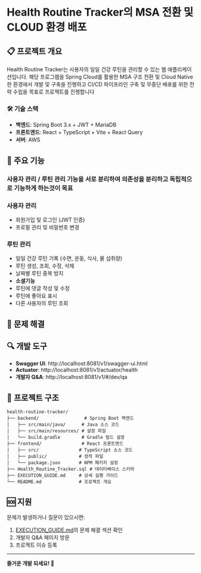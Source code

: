 # Health Routine Tracker의 MSA 전환 및 CLOUD 환경 배포

## 📋 프로젝트 개요

Health Routine Tracker는 사용자의 일일 건강 루틴을 관리할 수 있는 웹 애플리케이션입니다.
해당 프로그램을 Spring Cloud를 활용한 MSA 구조 전환 및 Cloud Native한 환경에서 개발 및 구축을 진행하고
CI/CD 파이프라인 구축 및 무중단 배포를 위한 전략 수립을 목표로 프로젝트를 진행합니다

### 🛠️ 기술 스택
- **백엔드**: Spring Boot 3.x + JWT + MariaDB
- **프론트엔드**: React + TypeScript + Vite + React Query
- **서버**: AWS

## 📱 주요 기능

### 사용자 관리 / 루틴 관리 기능을 서로 분리하여 의존성을 분리하고 독립적으로 기능하게 하는것이 목표 

### 사용자 관리
- 회원가입 및 로그인 (JWT 인증)
- 프로필 관리 및 비밀번호 변경

### 루틴 관리
- 일일 건강 루틴 기록 (수면, 운동, 식사, 물 섭취량)
- 루틴 생성, 조회, 수정, 삭제
- 날짜별 루틴 중복 방지
-  **소셜기능**
- 루틴에 댓글 작성 및 수정
- 루틴에 좋아요 표시
- 다른 사용자의 루틴 조회

## 🐛 문제 해결

## 🔍 개발 도구

- **Swagger UI**: http://localhost:8081/v1/swagger-ui.html
- **Actuator**: http://localhost:8081/v1/actuator/health
- **개발자 Q&A**: http://localhost:8081/v1/#/dev/qa

## 📝 프로젝트 구조

```
health-routine-tracker/
├── backend/                 # Spring Boot 백엔드
│   ├── src/main/java/      # Java 소스 코드
│   ├── src/main/resources/ # 설정 파일
│   └── build.gradle        # Gradle 빌드 설정
├── frontend/               # React 프론트엔드
│   ├── src/               # TypeScript 소스 코드
│   ├── public/            # 정적 파일
│   └── package.json       # NPM 패키지 설정
├── Health_Routine_Tracker.sql # 데이터베이스 스키마
├── EXECUTION_GUIDE.md     # 상세 실행 가이드
└── README.md              # 프로젝트 개요
```

## 🆘 지원

문제가 발생하거나 질문이 있으시면:
1. [EXECUTION_GUIDE.md](./EXECUTION_GUIDE.md)의 문제 해결 섹션 확인
2. 개발자 Q&A 페이지 방문
3. 프로젝트 이슈 등록

---

**즐거운 개발 되세요! 🚀**
